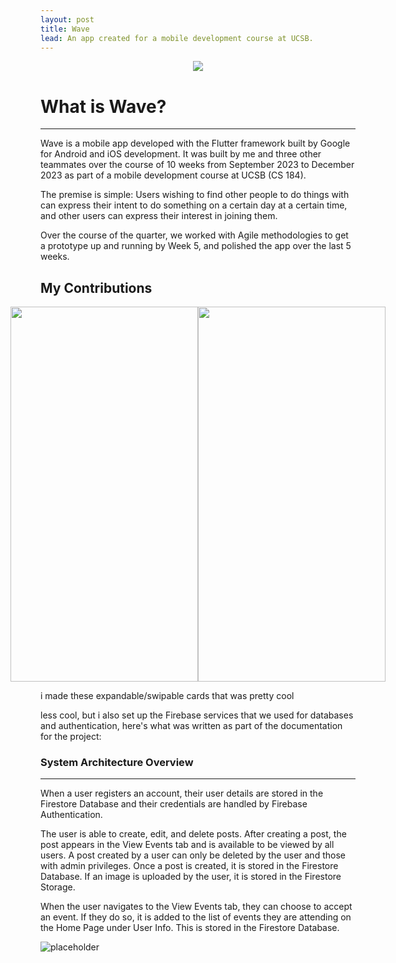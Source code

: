 ```yaml
---
layout: post
title: Wave
lead: An app created for a mobile development course at UCSB.
---
```



<div style="display: flex; justify-content: center; width: 100%;">
    <img src="https://cdn.discordapp.com/attachments/739156464538484799/1184750964767461427/wave.png">
</div>

# What is Wave?
---

Wave is a mobile app developed with the Flutter framework built by Google for Android and iOS development. It was built by me and three other teammates over the course of 10 weeks from September 2023 to December 2023 as part of a mobile development course at UCSB (CS 184).

The premise is simple: Users wishing to find other people to do things with can express their 
intent to do something on a certain day at a certain time, and other users can express their 
interest in joining them. 

Over the course of the quarter, we worked with Agile methodologies to get a prototype up and running by Week 5, and polished the app over the last 5 weeks.


## My Contributions


<div style="display: flex; justify-content: center; width: 100%;">
    <img src="https://cdn.discordapp.com/attachments/739156464538484799/1184751737282777129/cards.gif" width="300" height="600">
    <img src="https://cdn.discordapp.com/attachments/739156464538484799/1184751737819631637/cards2.gif" width="300" height="600">
</div>


i made these expandable/swipable cards that was pretty cool

less cool, but i also set up the Firebase services that we used for databases and authentication, here's what was written as part of the documentation for the project:

### System Architecture Overview
---
When a user registers an account, their user details are stored in the Firestore Database and their credentials are handled by Firebase Authentication.

The user is able to create, edit, and delete posts. After creating a post, the post appears in the View Events tab and is available to be viewed by all users. A post created by a user can only be deleted by the user and those with admin privileges. Once a post is created, it is stored in the Firestore Database. If an image is uploaded by the user, it is stored in the Firestore Storage.

When the user navigates to the View Events tab, they can choose to accept an event. If they do so, it is added to the list of events they are attending on the Home Page under User Info. This is stored in the Firestore Database.

![placeholder](https://media.discordapp.net/attachments/739156464538484799/1184749313331568680/architecture.png "System Architecture Overview")

